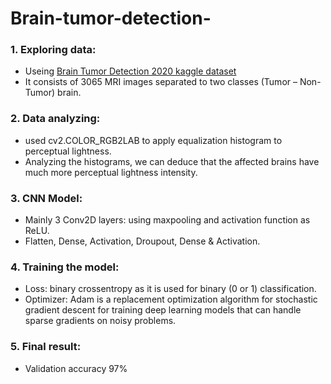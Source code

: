 # Brain-tumor-detection-

### 1. Exploring data:
* Useing  [Brain Tumor Detection 2020 kaggle dataset](https://www.kaggle.com/ahmedhamada0/brain-tumor-detection)
* It consists of 3065 MRI images separated to two classes
      (Tumor – Non-Tumor) brain.

### 2. Data analyzing:
* used cv2.COLOR_RGB2LAB to apply equalization histogram to perceptual lightness.
* Analyzing the histograms, we can deduce that the affected brains have much more perceptual lightness intensity.

### 3. CNN Model:
* Mainly 3 Conv2D layers:
   using maxpooling and activation function as ReLU.
* Flatten, Dense, Activation, Droupout, Dense & Activation.

### 4. Training the model:
* Loss: binary crossentropy as it is used for binary (0 or 1) classification.
* Optimizer: Adam is a replacement optimization algorithm for stochastic gradient descent for training deep learning models that can handle sparse gradients on noisy problems.

### 5. Final result:
* Validation accuracy 97%
